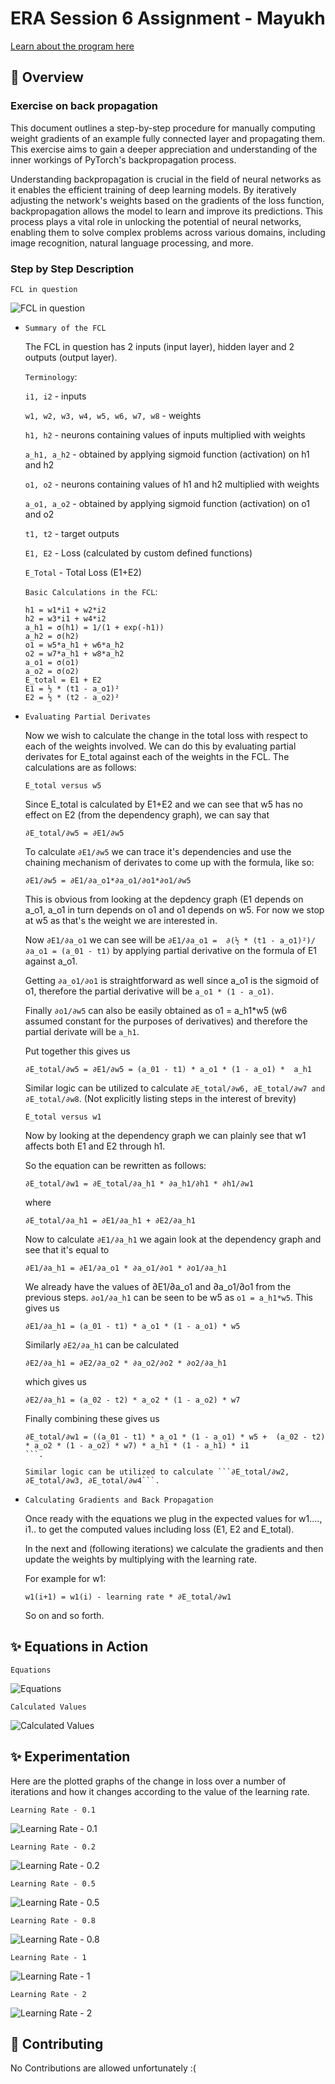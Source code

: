 <!-- markdownlint-disable MD030 -->

# ERA Session 6 Assignment - Mayukh

<a href="https://theschoolof.ai/#programs">Learn about the program here</a>

## 📝 Overview

### Exercise on back propagation

This document outlines a step-by-step procedure for manually computing weight gradients of an example fully connected layer and propagating them. This exercise aims to gain a deeper appreciation and understanding of the inner workings of PyTorch's backpropagation process.

Understanding backpropagation is crucial in the field of neural networks as it enables the efficient training of deep learning models. By iteratively adjusting the network's weights based on the gradients of the loss function, backpropagation allows the model to learn and improve its predictions. This process plays a vital role in unlocking the potential of neural networks, enabling them to solve complex problems across various domains, including image recognition, natural language processing, and more.

### Step by Step Description

`FCL in question`

![FCL in question](../Part_1/fcl.png)

-   `Summary of the FCL`

    The FCL in question has 2 inputs (input layer), hidden layer and 2 outputs (output layer).

    `Terminology`:

    `i1, i2` - inputs

    `w1, w2, w3, w4, w5, w6, w7, w8` - weights

    `h1, h2` - neurons containing values of inputs multiplied with weights

    `a_h1, a_h2` - obtained by applying sigmoid function (activation) on h1 and h2

    `o1, o2` - neurons containing values of h1 and h2 multiplied with weights

    `a_o1, a_o2` - obtained by applying sigmoid function (activation) on o1 and o2

    `t1, t2` - target outputs

    `E1, E2` - Loss (calculated by custom defined functions)

    `E_Total` - Total Loss (E1+E2)
    
    `Basic Calculations in the FCL`:

    ```
    h1 = w1*i1 + w2*i2		
    h2 = w3*i1 + w4*i2		
    a_h1 = σ(h1) = 1/(1 + exp(-h1))		
    a_h2 = σ(h2)		
    o1 = w5*a_h1 + w6*a_h2		
    o2 = w7*a_h1 + w8*a_h2		
    a_o1 = σ(o1)		
    a_o2 = σ(o2)		
    E_total = E1 + E2		
    E1 = ½ * (t1 - a_o1)²		
    E2 = ½ * (t2 - a_o2)²		
    ```
    
-   `Evaluating Partial Derivates`

    Now we wish to calculate the change in the total loss with respect to each of the weights involved. We can do this by evaluating partial derivates for E_total against each of the weights in the FCL. The calculations are as follows:

    `E_total versus w5`

    Since E_total is calculated by E1+E2 and we can see that w5 has no effect on E2 (from the dependency graph), we can say that 
    ```
    ∂E_total/∂w5 = ∂E1/∂w5					
    ```
    To calculate ```∂E1/∂w5``` we can trace it's dependencies and use the chaining mechanism of derivates to come up with the formula, like so:
    ```
    ∂E1/∂w5 = ∂E1/∂a_o1*∂a_o1/∂o1*∂o1/∂w5					
    ```
    This is obvious from looking at the depdency graph (E1 depends on a_o1, a_o1 in turn depends on o1 and o1 depends on w5. For now we stop at w5 as that's the weight we are interested in.

    Now ```∂E1/∂a_o1``` we can see will be ```∂E1/∂a_o1 =  ∂(½ * (t1 - a_o1)²)/∂a_o1 = (a_01 - t1)``` by applying partial derivative on the formula of E1 against a_o1.

    Getting ```∂a_o1/∂o1``` is straightforward as well since a_o1 is the sigmoid of o1, therefore the partial derivative will be ```a_o1 * (1 - a_o1)```.

    Finally ```∂o1/∂w5``` can also be easily obtained as o1 = a_h1*w5 (w6 assumed constant for the purposes of derivatives) and therefore the partial derivate will be ```a_h1```.

    Put together this gives us 
    ```
    ∂E_total/∂w5 = ∂E1/∂w5 = (a_01 - t1) * a_o1 * (1 - a_o1) *  a_h1							
    ```

    Similar logic can be utilized to calculate ```∂E_total/∂w6, ∂E_total/∂w7 and ∂E_total/∂w8```. (Not explicitly listing steps in the interest of brevity)


    `E_total versus w1`

    Now by looking at the dependency graph we can plainly see that w1 affects both E1 and E2 through h1. 

    So the equation can be rewritten as follows:

    ```
    ∂E_total/∂w1 = ∂E_total/∂a_h1 * ∂a_h1/∂h1 * ∂h1/∂w1					
    ```
    where 
    ```
    ∂E_total/∂a_h1 = ∂E1/∂a_h1 + ∂E2/∂a_h1
    ```

    Now to calculate ```∂E1/∂a_h1``` we again look at the dependency graph and see that it's equal to 
    ```
    ∂E1/∂a_h1 = ∂E1/∂a_o1 * ∂a_o1/∂o1 * ∂o1/∂a_h1
    ```

    We already have the values of ∂E1/∂a_o1 and ∂a_o1/∂o1 from the previous steps. ```∂o1/∂a_h1``` can be seen to be w5 as ```o1 = a_h1*w5```. This gives us
    ```
    ∂E1/∂a_h1 = (a_01 - t1) * a_o1 * (1 - a_o1) * w5								
    ```

    Similarly ```∂E2/∂a_h1``` can be calculated
    ```
    ∂E2/∂a_h1 = ∂E2/∂a_o2 * ∂a_o2/∂o2 * ∂o2/∂a_h1
    ```
    which gives us
    ```
    ∂E2/∂a_h1 = (a_02 - t2) * a_o2 * (1 - a_o2) * w7								
    ```

    Finally combining these gives us
    ```
    ∂E_total/∂w1 = ((a_01 - t1) * a_o1 * (1 - a_o1) * w5 +  (a_02 - t2) * a_o2 * (1 - a_o2) * w7) * a_h1 * (1 - a_h1) * i1
    ```.

    Similar logic can be utilized to calculate ```∂E_total/∂w2, ∂E_total/∂w3, ∂E_total/∂w4```.											

-   `Calculating Gradients and Back Propagation`    
    
    Once ready with the equations we plug in the expected values for w1...., i1.. to get the computed values including loss (E1, E2 and E_total).

    In the next and (following iterations) we calculate the gradients and then update the weights by multiplying with the learning rate.

    For example for w1: 
    ```
    w1(i+1) = w1(i) - learning rate * ∂E_total/∂w1
    ```

    So on and so forth.

## ✨ Equations in Action

`Equations`

![Equations](../Part_1/Formulae.png)

`Calculated Values`

![Calculated Values](../Part_1/CalculatedValues.png)

## ✨ Experimentation

Here are the plotted graphs of the change in loss over a number of iterations and how it changes according to the value of the learning rate.

`Learning Rate - 0.1`

![Learning Rate - 0.1](../Part_1/0.1.png)

`Learning Rate - 0.2`

![Learning Rate - 0.2](../Part_1/0.2.png)

`Learning Rate - 0.5`

![Learning Rate - 0.5](../Part_1/0.5.png)

`Learning Rate - 0.8`

![Learning Rate - 0.8](../Part_1/0.8.png)

`Learning Rate - 1`

![Learning Rate - 1](../Part_1/1.png)

`Learning Rate - 2`

![Learning Rate - 2](../Part_1/2.png)

## 🙌 Contributing

No Contributions are allowed unfortunately :(
